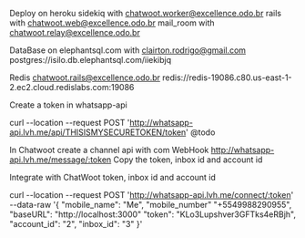 Deploy on heroku
  sidekiq with chatwoot.worker@excellence.odo.br
  rails with chatwoot.web@excellence.odo.br
  mail_room with chatwoot.relay@excellence.odo.br

DataBase on elephantsql.com with clairton.rodrigo@gmail.com
  postgres://isilo.db.elephantsql.com/iiekibjq

Redis chatwoot.rails@excellence.odo.br
  redis://redis-19086.c80.us-east-1-2.ec2.cloud.redislabs.com:19086

Create a token in whatsapp-api

curl --location --request POST 'http://whatsapp-api.lvh.me/api/THISISMYSECURETOKEN/token' @todo

In Chatwoot create a channel api with com WebHook http://whatsapp-api.lvh.me/message/:token
Copy the token, inbox id and account id

Integrate with ChatWoot token, inbox id and account id

curl --location --request POST 'http://whatsapp-api.lvh.me/connect/:token' \
--data-raw '{
  "mobile_name": "Me",
  "mobile_number" "+5549988290955",
  "baseURL": "http://localhost:3000"
  "token": "KLo3Lupshver3GFTks4eRBjh",
  "account_id": "2",
  "inbox_id": "3"
}'